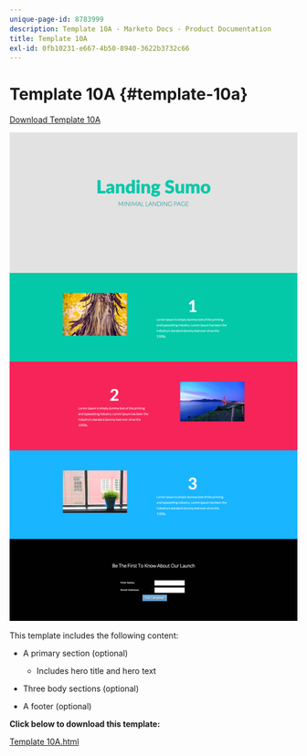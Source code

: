 ```yaml
---
unique-page-id: 8783999
description: Template 10A - Marketo Docs - Product Documentation
title: Template 10A
exl-id: 0fb10231-e667-4b50-8940-3622b3732c66
---
```

# Template 10A {#template-10a}

[Download Template 10A](https://experienceleague.adobe.com/landing/marketo/lp-templates/template-10a.html)

![](assets/image2015-7-27-10-3a44-3a49.png)

This template includes the following content:

* A primary section (optional)

    * Includes hero title and hero text

* Three body sections (optional)
* A footer (optional)

**Click below to download this template:**

[Template 10A.html](https://experienceleague.adobe.com/landing/marketo/lp-templates/template-10a.html)
